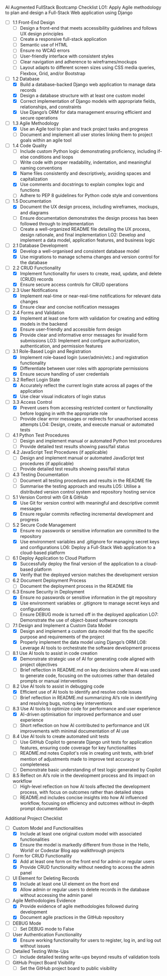 AI Augmented FullStack Bootcamp Checklist
LO1: Apply Agile methodology to plan and design a Full-Stack Web application using Django
* [ ] 1.1 Front-End Design
    * [ ] Design a front-end that meets accessibility guidelines and follows UX design principles
    * [ ] Create a responsive full-stack application
    * [ ] Semantic use of HTML
    * [ ] Ensure no WCAG errors
    * [ ] User-friendly interface with consistent styles
    * [ ] Clear navigation and adherence to wireframes/mockups
    * [ ] Layout adapts to different screen sizes using CSS media queries, Flexbox, Grid, and/or Bootstrap
* [ ] 1.2 Database
    * [X] Build a database-backed Django web application to manage data records
    * [X] Design a database structure with at least one custom model
    * [X] Correct implementation of Django models with appropriate fields, relationships, and constraints
    * [X] Use Django’s ORM for data management ensuring efficient and secure operations
* [ ] 1.3 Agile Methodology
    * [X] Use an Agile tool to plan and track project tasks and progress
    * [ ] Document and implement all user stories linking them to project goals within an agile tool
* [ ] 1.4 Code Quality
    * [ ] Include custom Python logic demonstrating proficiency, including if-else conditions and loops
    * [ ] Write code with proper readability, indentation, and meaningful naming conventions
    * [X] Name files consistently and descriptively, avoiding spaces and capitalization
    * [X] Use comments and docstrings to explain complex logic and functions
    * [ ] Adhere to PEP 8 guidelines for Python code style and conventions
* [ ] 1.5 Documentation
    * [X] Document the UX design process, including wireframes, mockups, and diagrams
    * [ ] Ensure documentation demonstrates the design process has been followed through to implementation
    * [ ] Create a well-organized README file detailing the UX process, design rationale, and final implementation
LO2: Develop and implement a data model, application features, and business logic
* [ ] 2.1 Database Development
    * [X] Develop a well-organised and consistent database model
    * [X] Use migrations to manage schema changes and version control for the database
* [ ] 2.2 CRUD Functionality
    * [X] Implement functionality for users to create, read, update, and delete (CRUD) records
    * [X] Ensure secure access controls for CRUD operations
* [ ] 2.3 User Notifications
    * [X] Implement real-time or near-real-time notifications for relevant data changes
    * [X] Ensure clear and concise notification messages
* [ ] 2.4 Forms and Validation
    * [X] Implement at least one form with validation for creating and editing models in the backend
    * [X] Ensure user-friendly and accessible form design
    * [X] Provide clear and informative error messages for invalid form submissions
LO3: Implement and configure authorization, authentication, and permission features
* [ ] 3.1 Role-Based Login and Registration
    * [X] Implement role-based login (user/admin/etc.) and registration functionality
    * [X] Differentiate between user roles with appropriate permissions
    * [X] Ensure secure handling of user credentials
* [ ] 3.2 Reflect Login State
    * [X] Accurately reflect the current login state across all pages of the application
    * [X] Use clear visual indicators of login status
* [ ] 3.3 Access Control
    * [X] Prevent users from accessing restricted content or functionality before logging in with the appropriate role
    * [ ] Provide clear error messages or redirects for unauthorised access attempts
LO4: Design, create, and execute manual or automated tests
* [ ] 4.1 Python Test Procedures
    * [ ] Design and implement manual or automated Python test procedures
    * [ ] Provide detailed test results showing pass/fail status
* [ ] 4.2 JavaScript Test Procedures (if applicable)
    * [ ] Design and implement manual or automated JavaScript test procedures (if applicable)
    * [ ] Provide detailed test results showing pass/fail status
* [ ] 4.3 Testing Documentation
    * [ ] Document all testing procedures and results in the README file
    * [ ] Summarise the testing approach and results
LO5: Utilise a distributed version control system and repository hosting service
* [ ] 5.1 Version Control with Git & GitHub
    * [X] Use Git for version control with meaningful and descriptive commit messages
    * [X] Ensure regular commits reflecting incremental development and progress
* [ ] 5.2 Secure Code Management
    * [X] Ensure no passwords or sensitive information are committed to the repository
    * [X] Use environment variables and .gitignore for managing secret keys and configurations
LO6: Deploy a Full-Stack Web application to a cloud-based platform
* [ ] 6.1 Deploy Application to Cloud Platform
    * [X] Successfully deploy the final version of the application to a cloud-based platform
    * [X] Verify that the deployed version matches the development version
* [ ] 6.2 Document Deployment Process
    * [ ] Document the deployment process in the README file
* [ ] 6.3 Ensure Security in Deployment
    * [X] Ensure no passwords or sensitive information in the git repository
    * [X] Use environment variables or .gitignore to manage secret keys and configurations
    * [ ] Ensure DEBUG mode is turned off in the deployed application
LO7: Demonstrate the use of object-based software concepts
* [ ] 7.1 Design and Implement a Custom Data Model
    * [X] Design and implement a custom data model that fits the specific purpose and requirements of the project
    * [X] Properly implement the data model using Django’s ORM
LO8: Leverage AI tools to orchestrate the software development process
* [ ] 8.1 Use AI tools to assist in code creation
    * [X] Demonstrate strategic use of AI for generating code aligned with project objectives
    * [ ] Brief reflection in README.md on key decisions where AI was used to generate code, focusing on the outcomes rather than detailed prompts or manual interventions
* [ ] 8.2 Use AI tools to assist in debugging code
    * [X] Efficient use of AI tools to identify and resolve code issues
    * [ ] Brief reflection in README.md summarizing AI’s role in identifying and resolving bugs, noting key interventions
* [ ] 8.3 Use AI tools to optimize code for performance and user experience
    * [X] AI-driven optimisation for improved performance and user experience
    * [ ] Short reflection on how AI contributed to performance and UX improvements with minimal documentation of AI use
* [ ] 8.4 Use AI tools to create automated unit tests
    * [ ] Use GitHub Copilot to generate Django unit tests for application features, ensuring code coverage for key functionalities
    * [ ] README.md notes Copilot's role in creating unit tests, with brief mention of adjustments made to improve test accuracy or completeness
    * [ ] Demonstrate basic understanding of test logic generated by Copilot
* [ ] 8.5 Reflect on AI’s role in the development process and its impact on workflow
    * [ ] High-level reflection on how AI tools affected the development process, with focus on outcomes rather than detailed steps
    * [ ] README.md includes concise insights into how AI influenced workflow, focusing on efficiency and outcomes without in-depth prompt documentation

Additional Project Checklist
* [ ] Custom Model and Functionalities
    * [X] Include at least one original custom model with associated functionalities
    * [X] Ensure the model is markedly different from those in the Hello, World! or Codestar Blog app walkthrough projects
* [ ] Form for CRUD Functionality
    * [X] Add at least one form on the front end for admin or regular users
    * [X] Provide CRUD functionality without needing to access the admin panel
* [ ] UI Element for Deleting Records
    * [X] Include at least one UI element on the front end
    * [X] Allow admin or regular users to delete records in the database without accessing the admin panel
* [ ] Agile Methodologies Evidence
    * [X] Provide evidence of agile methodologies followed during development
    * [X] Document agile practices in the GitHub repository
* [ ] DEBUG Mode
    * [ ] Set DEBUG mode to False
* [ ] User Authentication Functionality
    * [X] Ensure working functionality for users to register, log in, and log out without issues
* [ ] Detailed Testing Write-Ups
    * [ ] Include detailed testing write-ups beyond results of validation tools
* [ ] GitHub Project Board Visibility
    * [ ] Set the GitHub project board to public visibility